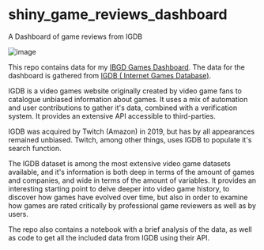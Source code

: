 # shiny_game_reviews_dashboard
A Dashboard of game reviews from IGDB

![image](https://user-images.githubusercontent.com/12337620/159508522-cbcaa5d6-ea6b-4818-8c56-e6f5a2d24fa8.png)

This repo contains data for my [IBGD Games Dashboard](https://tmespe.shinyapps.io/Games_dashboard/). 
The data for the dashboard is gathered from [IGDB ( Internet Games Database)](https://www.igdb.com/about).

IGDB is a video games website originally created by video game fans to catalogue unbiased information about games. It uses
a mix of automation and user contributions to gather it's data, combined with a verification system. It provides an extensive
API accessible to third-parties.

IGDB was acquired by Twitch (Amazon) in 2019, but has by all appearances remained unbiased. Twitch, among other things,
uses IGDB to populate it's search function.

The IGDB dataset is among the most extensive video game datasets available, and it's information is both deep in terms of
the amount of games and companies, and wide in terms of the amount of variables. It provides an interesting starting point
to delve deeper into video game history, to discover how games have evolved over time, but also in order to examine how
games are rated critically by professional game reviewers as well as by users.

The repo also contains a notebook with a brief analysis of the data, as well as code to get all the included data from IGDB using their API.
